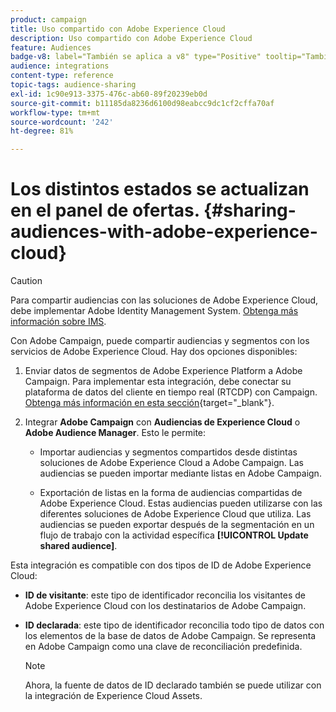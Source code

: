 ```yaml
---
product: campaign
title: Uso compartido con Adobe Experience Cloud
description: Uso compartido con Adobe Experience Cloud
feature: Audiences
badge-v8: label="También se aplica a v8" type="Positive" tooltip="También se aplica a Campaign v8"
audience: integrations
content-type: reference
topic-tags: audience-sharing
exl-id: 1c90e913-3375-476c-ab60-89f20239eb0d
source-git-commit: b11185da8236d6100d98eabcc9dc1cf2cffa70af
workflow-type: tm+mt
source-wordcount: '242'
ht-degree: 81%

---
```


# Los distintos estados se actualizan en el panel de ofertas. {#sharing-audiences-with-adobe-experience-cloud}


>[!CAUTION]
>
>Para compartir audiencias con las soluciones de Adobe Experience Cloud, debe implementar Adobe Identity Management System. [Obtenga más información sobre IMS](../../integrations/using/about-adobe-id.md).

Con Adobe Campaign, puede compartir audiencias y segmentos con los servicios de Adobe Experience Cloud. Hay dos opciones disponibles:

1. Enviar datos de segmentos de Adobe Experience Platform a Adobe Campaign. Para implementar esta integración, debe conectar su plataforma de datos del cliente en tiempo real (RTCDP) con Campaign. [Obtenga más información en esta sección](https://experienceleague.adobe.com/docs/experience-platform/destinations/catalog/email-marketing/adobe-campaign.html?lang=es#catalog){target="_blank"}.

1. Integrar **Adobe Campaign** con  **Audiencias de Experience Cloud** o **Adobe Audience Manager**. Esto le permite:

   * Importar audiencias y segmentos compartidos desde distintas soluciones de Adobe Experience Cloud a Adobe Campaign. Las audiencias se pueden importar mediante listas en Adobe Campaign.

   * Exportación de listas en la forma de audiencias compartidas de Adobe Experience Cloud. Estas audiencias pueden utilizarse con las diferentes soluciones de Adobe Experience Cloud que utiliza. Las audiencias se pueden exportar después de la segmentación en un flujo de trabajo con la actividad específica **[!UICONTROL Update shared audience]**.

Esta integración es compatible con dos tipos de ID de Adobe Experience Cloud:

* **ID de visitante**: este tipo de identificador reconcilia los visitantes de Adobe Experience Cloud con los destinatarios de Adobe Campaign.
* **ID declarada**: este tipo de identificador reconcilia todo tipo de datos con los elementos de la base de datos de Adobe Campaign. Se representa en Adobe Campaign como una clave de reconciliación predefinida.

  >[!NOTE]
  >
  > Ahora, la fuente de datos de ID declarado también se puede utilizar con la integración de Experience Cloud Assets.
  >
